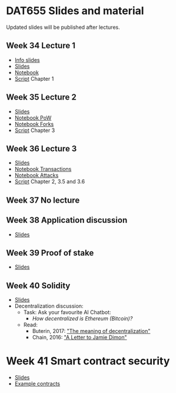 # DAT655 Slides and material

Updated slides will be published after lectures.

## Week 34 Lecture 1
- [Info slides](./info.pdf)
- [Slides](./blockchain1hashchain.pdf)
- [Notebook](../notebooks/lecture1_hashes.ipynb)
- [Script](../script.pdf) Chapter 1 

## Week 35 Lecture 2
- [Slides](./blockchain2.pdf)
- [Notebook PoW](../notebooks/lecture3_PoW.ipynb)
- [Notebook Forks](../notebooks/lecture4_Forks.ipynb)
- [Script](../script.pdf) Chapter 3

## Week 36 Lecture 3
- [Slides](blockchain3transactions&attacks.pdf)
- [Notebook Transactions](../notebooks/lecture2_tx.ipynb)
- [Notebook Attacks](../notebooks/lecture5_Attacks.ipynb)
- [Script](../script.pdf) Chapter 2, 3.5 and 3.6

## Week 37 No lecture

## Week 38 Application discussion
- [Slides](./blockchain-application.pdf)

## Week 39 Proof of stake
- [Slides](./blockchain6pos.pdf)

## Week 40 Solidity
- [Slides](./blockchain-ethereum.pdf)
- Decentralization discussion: 
  - Task: Ask your favourite AI Chatbot: 
    - *How decentralized is Ethereum (Bitcoin)?*
  - Read: 
    - Buterin, 2017: ["The meaning of decentralization"](https://medium.com/@VitalikButerin/the-meaning-of-decentralization-a0c92b76a274)
    - Chain, 2016: ["A Letter to Jamie Dimon"](https://www.ceresaig.com/wp-content/uploads/2017/11/A-Letter-to-JP-Morgan-Jamie-Dimon-%E2%80%93-Block-Chain-Crypto-FX.pdf)

# Week 41 Smart contract security
- [Slides](./blockchain-smartContractSecurity.pdf)
- [Example contracts](../solidity/security/contracts)
